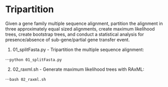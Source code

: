 # Tripartition

Given a gene family multiple sequence alignment, partition the alignment in three approximately equal sized alignments, create maximum likelihood trees, create bootstrap trees, and conduct a statistical analysis for presence/absence of sub-gene/partial gene transfer event.

1. 01_splitFasta.py - Tripartition the multiple sequence alignment:  

⋅⋅⋅`python 01_splitFasta.py`  
 
2. 02_raxml.sh - Generate maximum likelihood trees with RAxML:  
   
⋅⋅⋅`bash 02_raxml.sh`

